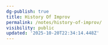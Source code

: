 ```yaml
---
dg-publish: true
title: History Of Improv
permalink: /notes/history-of-improv/
visibility: public
updated: '2025-10-20T22:34:14.448Z'
---
```


